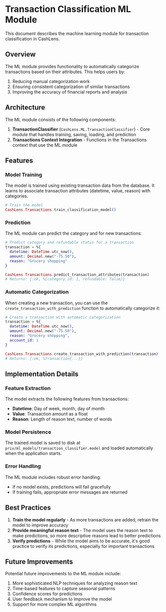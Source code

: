 # Transaction Classification ML Module

This document describes the machine learning module for transaction classification in CashLens.

## Overview

The ML module provides functionality to automatically categorize transactions based on their attributes. This helps users by:

1. Reducing manual categorization work
2. Ensuring consistent categorization of similar transactions
3. Improving the accuracy of financial reports and analysis

## Architecture

The ML module consists of the following components:

1. **TransactionClassifier** (`CashLens.ML.TransactionClassifier`) - Core module that handles training, saving, loading, and prediction
3. **Transactions Context Integration** - Functions in the Transactions context that use the ML module

## Features

### Model Training

The model is trained using existing transaction data from the database. It learns to associate transaction attributes (datetime, value, reason) with categories.

```elixir
# Train the model
CashLens.Transactions.train_classification_model()
```

### Prediction

The ML module can predict the category and for new transactions:

```elixir
# Predict category and refundable status for a transaction
transaction = %{
  datetime: DateTime.utc_now(),
  amount: Decimal.new("-75.50"),
  reason: "Grocery shopping"
}

CashLens.Transactions.predict_transaction_attributes(transaction)
# Returns: {:ok, %{category_id: 1, refundable: false}}
```

### Automatic Categorization

When creating a new transaction, you can use the `create_transaction_with_prediction` function to automatically categorize it:

```elixir
# Create a transaction with automatic categorization
transaction = %{
  datetime: DateTime.utc_now(),
  amount: Decimal.new("-75.50"),
  reason: "Grocery shopping",
  account_id: 1
}

CashLens.Transactions.create_transaction_with_prediction(transaction)
# Returns: {:ok, %Transaction{...}}
```

## Implementation Details

### Feature Extraction

The model extracts the following features from transactions:

- **Datetime**: Day of week, month, day of month
- **Value**: Transaction amount as a float
- **Reason**: Length of reason text, number of words

### Model Persistence

The trained model is saved to disk at `priv/ml_models/transaction_classifier.model` and loaded automatically when the application starts.

### Error Handling

The ML module includes robust error handling:

- If no model exists, predictions will fail gracefully
- If training fails, appropriate error messages are returned

## Best Practices

1. **Train the model regularly** - As more transactions are added, retrain the model to improve accuracy
2. **Provide meaningful reason text** - The model uses the reason text to make predictions, so more descriptive reasons lead to better predictions
3. **Verify predictions** - While the model aims to be accurate, it's good practice to verify its predictions, especially for important transactions

## Future Improvements

Potential future improvements to the ML module include:

1. More sophisticated NLP techniques for analyzing reason text
2. Time-based features to capture seasonal patterns
3. Confidence scores for predictions
4. User feedback mechanism to improve the model
5. Support for more complex ML algorithms
